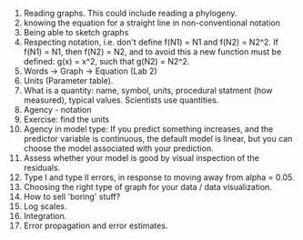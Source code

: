 1. Reading graphs. This could include reading a phylogeny.
1. knowing the equation for a straight line in non-conventional notation
1. Being able to sketch graphs
1. Respecting notation, i.e. don't define f(N1) = N1 and f(N2) = N2^2. If f(N1) = N1, then f(N2) = N2, and to avoid this a new function must be defined: g(x) = x^2, such that g(N2) = N2^2.
1. Words -> Graph -> Equation (Lab 2)
1. Units (Parameter table).
1. What is a quantity: name, symbol, units, procedural statment (how measured), typical values. Scientists use quantities.
1. Agency - notation
1. Exercise: find the units
1. Agency in model type: If you predict something increases, and the predictor variable is continuous, the default model is linear, but you can choose the model associated with your prediction.
1. Assess whether your model is good by visual inspection of the residuals.
1. Type I and type II errors, in response to moving away from alpha = 0.05.
1. Choosing the right type of graph for your data / data visualization.
1. How to sell 'boring' stuff?
1. Log scales.
1. Integration.
1. Error propagation and error estimates.
